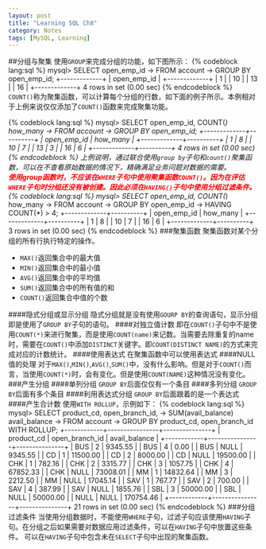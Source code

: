 ```yaml
---
layout: post
title: "Learning SQL Ch8"
category: Notes
tags: [MySQL, Learning]
---
```

##分组与聚集
使用`GROUP`来完成分组的功能，如下图所示：
{% codeblock lang:sql %}
mysql> SELECT open_emp_id
    -> FROM account
    -> GROUP BY open_emp_id;
+-------------+
| open_emp_id |
+-------------+
|           1 |
|          10 |
|          13 |
|          16 |
+-------------+
4 rows in set (0.00 sec)
{% endcodeblock %}
`COUNT()`称为聚集函数，可以计算每个分组的行数，如下面的例子所示。本例相对于上例来说仅仅添加了`COUNT()`函数来完成聚集功能。
<!--more-->
{% codeblock lang:sql %}
mysql> SELECT open_emp_id, COUNT(*) how_many
    -> FROM account
    -> GROUP BY open_emp_id;
+-------------+----------+
| open_emp_id | how_many |
+-------------+----------+
|           1 |        8 |
|          10 |        7 |
|          13 |        3 |
|          16 |        6 |
+-------------+----------+
4 rows in set (0.00 sec)
{% endcodeblock %}
上例说明，通过联合使用`group by`子句和`count()`聚集函数，可以在不查看原始数据的情况下，精确满足业务问题对数据的需要。  
<font color ="red">**使用group函数时，不应该在`WHERE`子句中使用聚集函数`COUNT()`。因为在评估`WHERE`子句时分组还没有被创建。因此必须在`HAVING()`子句中使用分组过滤条件。**</font>
{% codeblock lang:sql %}
mysql> SELECT open_emp_id, COUNT(*) how_many
    -> FROM account
    -> GROUP BY open_emp_id
    -> HAVING COUNT(*) > 4;
+-------------+----------+
| open_emp_id | how_many |
+-------------+----------+
|           1 |        8 |
|          10 |        7 |
|          16 |        6 |
+-------------+----------+
3 rows in set (0.00 sec)
{% endcodeblock %}
###聚集函数
聚集函数对某个分组的所有行执行特定的操作。

* `MAX()`返回集合中的最大值
* `MIN()`返回集合中的最小值
* `AVG()`返回集合中的平均值
* `SUM()`返回集合中的所有值的和
* `COUNT()`返回集合中值的个数

####隐式分组或显示分组
隐式分组就是没有使用`GOURP BY`的查询语句，显示分组即是使用了`GROUP BY`子句的语句。
####对独立值计数
即在`COUNT()`子句中不是使用`COUNT(*)`来进行聚集，而是使用`COUNT(name)`来记数。当需要去除重复的name时，需要在`COUNT()`中添加`DISTINCT`关键字。即`COUNT(DISTINCT NAME)`的方式来完成对应的计数统计。
####使用表达式
在聚集函数中可以使用表达式
####NULL值的处理
对于`MAX()`,`MIN()`,`AVG()`,`SUM()`中，没有什么影响。但是对于`COUNT()`而言，当使用`COUNT(*)`时，会有变化。但是使用`COUNT(NAME)`这种情况没有变化。
###产生分组
####单列分组
`GROUP BY`后面仅仅有一个条目
####多列分组
`GROUP BY`后面有多个条目
####利用表达式分组
`GROUP BY`后面跟着的是一个表达式
####产生合计数
使用`WITH ROLLUP`，示例如下：
{% codeblock lang:sql %}
mysql> SELECT product_cd, open_branch_id,
    -> SUM(avail_balance) avail_balance
    -> FROM account
    -> GROUP BY product_cd, open_branch_id WITH ROLLUP;
+------------+----------------+---------------+
| product_cd | open_branch_id | avail_balance |
+------------+----------------+---------------+
| BUS        |              2 |       9345.55 |
| BUS        |              4 |          0.00 |
| BUS        |           NULL |       9345.55 |
| CD         |              1 |      11500.00 |
| CD         |              2 |       8000.00 |
| CD         |           NULL |      19500.00 |
| CHK        |              1 |        782.16 |
| CHK        |              2 |       3315.77 |
| CHK        |              3 |       1057.75 |
| CHK        |              4 |      67852.33 |
| CHK        |           NULL |      73008.01 |
| MM         |              1 |      14832.64 |
| MM         |              3 |       2212.50 |
| MM         |           NULL |      17045.14 |
| SAV        |              1 |        767.77 |
| SAV        |              2 |        700.00 |
| SAV        |              4 |        387.99 |
| SAV        |           NULL |       1855.76 |
| SBL        |              3 |      50000.00 |
| SBL        |           NULL |      50000.00 |
| NULL       |           NULL |     170754.46 |
+------------+----------------+---------------+
21 rows in set (0.00 sec)
{% endcodeblock %}
###分组过滤条件
当使用分组数据时，不能使用`WHERE`子句，过滤子句应该使用`HAVING`子句。在分组之后如果需要对数据应用过滤条件，可以在`HAVING`子句中放置这些条件。
可以在`HAVING`子句中包含未在`SELECT`子句中出现的聚集函数。

